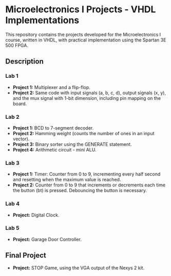 # Microelectronics I Projects - VHDL Implementations

This repository contains the projects developed for the Microelectronics I course, written in VHDL, with practical implementation using the Spartan 3E 500 FPGA.

## Description

### Lab 1
- **Project 1:** Multiplexer and a flip-flop.
- **Project 2:** Same code with input signals (a, b, c, d), output signals (x, y), and the mux signal with 1-bit dimension, including pin mapping on the board.

### Lab 2
- **Project 1:** BCD to 7-segment decoder.
- **Project 2:** Hamming weight (counts the number of ones in an input vector).
- **Project 3:** Binary sorter using the GENERATE statement.
- **Project 4:** Arithmetic circuit - mini ALU.

### Lab 3
- **Project 1:** Timer: Counter from 0 to 9, incrementing every half second and resetting when the maximum value is reached.
- **Project 2:** Counter from 0 to 9 that increments or decrements each time the button (bt) is pressed. Debouncing the button is necessary.

### Lab 4
- **Project:** Digital Clock.

### Lab 5
- **Project:** Garage Door Controller.

## Final Project
- **Project:** STOP Game, using the VGA output of the Nexys 2 kit.
